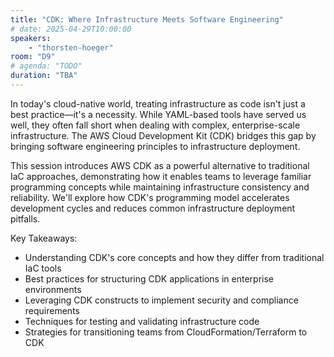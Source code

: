 ```yaml
---
title: "CDK: Where Infrastructure Meets Software Engineering"
# date: 2025-04-29T10:00:00
speakers:
    - "thorsten-hoeger"
room: "D9"
# agenda: "TODO"
duration: "TBA"
---
```


In today's cloud-native world, treating infrastructure as code isn't just a best practice—it's a necessity. While YAML-based tools have served us well, they often fall short when dealing with complex, enterprise-scale infrastructure. The AWS Cloud Development Kit (CDK) bridges this gap by bringing software engineering principles to infrastructure deployment.

This session introduces AWS CDK as a powerful alternative to traditional IaC approaches, demonstrating how it enables teams to leverage familiar programming concepts while maintaining infrastructure consistency and reliability. We'll explore how CDK's programming model accelerates development cycles and reduces common infrastructure deployment pitfalls.

Key Takeaways:

* Understanding CDK's core concepts and how they differ from traditional IaC tools
* Best practices for structuring CDK applications in enterprise environments
* Leveraging CDK constructs to implement security and compliance requirements
* Techniques for testing and validating infrastructure code
* Strategies for transitioning teams from CloudFormation/Terraform to CDK
